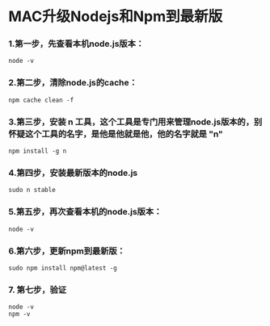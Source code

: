 # MAC升级Nodejs和Npm到最新版


### 1.第一步，先查看本机node.js版本：
```shell
node -v
```

### 2.第二步，清除node.js的cache：
```shell
npm cache clean -f
```

### 3.第三步，安装 n 工具，这个工具是专门用来管理node.js版本的，别怀疑这个工具的名字，是他是他就是他，他的名字就是 "n"
```shell
npm install -g n
```

### 4.第四步，安装最新版本的node.js
```shell
sudo n stable
```

### 5.第五步，再次查看本机的node.js版本：
```shell
node -v
```

### 6.第六步，更新npm到最新版：
```shell
sudo npm install npm@latest -g
```

### 7. 第七步，验证
```shell
node -v
npm -v
```
